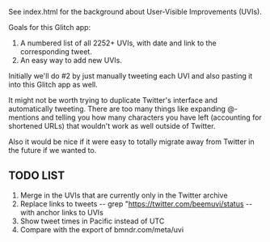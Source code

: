 See index.html for the background about User-Visible Improvements (UVIs).

Goals for this Glitch app:

1. A numbered list of all 2252+ UVIs, with date and link to the corresponding tweet.
2. An easy way to add new UVIs.

Initially we'll do #2 by just manually tweeting each UVI and also pasting it into this Glitch app as well.

It might not be worth trying to duplicate Twitter's interface and automatically tweeting. 
There are too many things like expanding @-mentions and telling you how many characters you have left (accounting for shortened URLs) that wouldn't work as well outside of Twitter.

Also it would be nice if it were easy to totally migrate away from Twitter in the future if we wanted to.

## TODO LIST

1. Merge in the UVIs that are currently only in the Twitter archive
1. Replace links to tweets -- grep \"https://twitter.com/beemuvi/status -- with anchor links to UVIs
1. Show tweet times in Pacific instead of UTC
1. Compare with the export of bmndr.com/meta/uvi

